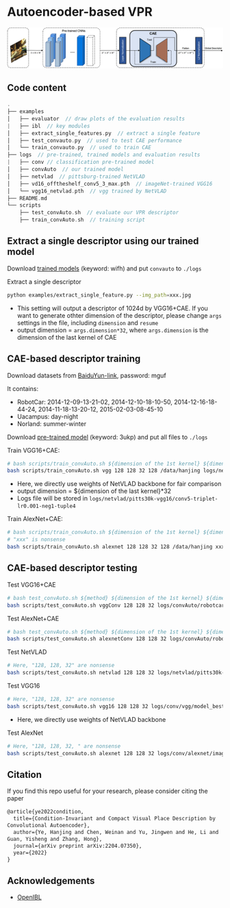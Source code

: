 # Autoencoder-based VPR
<img src="figs/approach.png" alt="image-20220411092013373" style="zoom: 100%;" />

## Code content
```c++
.
├── examples
│   ├── evaluator  // draw plots of the evaluation results
|   ├── ibl  // key modules
│   ├── extract_single_features.py  // extract a single feature
│   ├── test_convauto.py  // used to test CAE performance
│   └── train_convauto.py  // used to train CAE
├── logs  // pre-trained, trained models and evaluation results
|   ├── conv // classification pre-trained model
│   ├── convAuto  // our trained model
│   ├── netvlad  // pittsburg-trained NetVLAD
│   ├── vd16_offtheshelf_conv5_3_max.pth  // imageNet-trained VGG16
│   └── vgg16_netvlad.pth  // vgg trained by NetVLAD
├── README.md
└── scripts
    ├── test_convAuto.sh  // evaluate our VPR descriptor
    ├── train_convAuto.sh  // training script
```

## Extract a single descriptor using our trained model
Download [trained models](https://pan.baidu.com/s/1tVN6W6tmQdEvsI4W4upsHw) (keyword: wifh) and put `convauto` to `./logs`

Extract a single descriptor
```bash
python examples/extract_single_feature.py --img_path=xxx.jpg
```
- This setting will output a descriptor of 1024d by VGG16+CAE. If you want to generate othter dimension of the descriptor, please change `args` settings in the file, including `dimension` and `resume`
- output dimension = `args.dimension*32`, where `args.dimension` is the dimension of the last kernel of CAE

## CAE-based descriptor training
Download datasets from [BaiduYun-link](https://pan.baidu.com/s/14dSDY9yBr7d5VqmfG_mgCA), password: mguf

It contains:
- RobotCar: 2014-12-09-13-21-02, 2014-12-10-18-10-50, 2014-12-16-18-44-24, 2014-11-18-13-20-12, 2015-02-03-08-45-10
- Uacampus: day-night
- Norland: summer-winter

Download [pre-trained model](https://pan.baidu.com/s/1b5wpsFeMMBuzzAJ6FGhZ1A) (keyword: 3ukp) and put all files to `./logs`

Train VGG16+CAE:
```bash
# bash scripts/train_convAuto.sh ${dimension of the 1st kernel} ${dimension of the 2nd kernel} ${dimension of the last kernel} ${batch size} ${dataset directory} ${VGG16 checkpoit of NetVLAD}
bash scripts/train_convAuto.sh vgg 128 128 32 128 /data/hanjing logs/netvlad/pitts30k-vgg16/conv5-triplet-lr0.001-neg1-tuple4/model_best.pth.tar
```
- Here, we directly use weights of NetVLAD backbone for fair comparison
- output dimension = ${dimension of the last kernel}*32
- Logs file will be stored in `logs/netvlad/pitts30k-vgg16/conv5-triplet-lr0.001-neg1-tuple4`

Train AlexNet+CAE:
```bash
# bash scripts/train_convAuto.sh ${dimension of the 1st kernel} ${dimension of the 2nd kernel} ${dimension of the last kernel} ${batch size} ${dataset directory}
# "xxx" is nonsense
bash scripts/train_convAuto.sh alexnet 128 128 32 128 /data/hanjing xxx
```

## CAE-based descriptor testing
Test VGG16+CAE
```bash
# bash test_convAuto.sh ${method} ${dimension of the 1st kernel} ${dimension of the 2nd kernel} ${dimension of the last kernel} ${resume} ${dataset directory}
bash scripts/test_convAuto.sh vggConv 128 128 32 logs/convAuto/robotcar/vgg/lr0.001-bs128-islayernormTrue-d1-128-d2-128-dimension1024/checkpoint49.pth.tar /data/hanjing
```
Test AlexNet+CAE
```bash
# bash test_convAuto.sh ${method} ${dimension of the 1st kernel} ${dimension of the 2nd kernel} ${dimension of the last kernel} ${resume} ${dataset directory}
bash scripts/test_convAuto.sh alexnetConv 128 128 32 logs/convAuto/robotcar/alexnet/lr0.001-bs256-islayernormTrue-d1-128-d2-128-dimension1024/checkpoint49.pth.tar /data/hanjing
```
Test NetVLAD
```bash
# Here, "128, 128, 32" are nonsense
bash scripts/test_convAuto.sh netvlad 128 128 32 logs/netvlad/pitts30k-vgg16/conv5-triplet-lr0.001-neg1-tuple4/model_best.pth.tar /data/hanjing
```
Test VGG16
```bash
# Here, "128, 128, 32" are nonsense
bash scripts/test_convAuto.sh vgg16 128 128 32 logs/conv/vgg/model_best.pth.tar /data/hanjing
```
- Here, we directly use weights of NetVLAD backbone

Test AlexNet
```bash
# Here, "128, 128, 32, " are nonsense
bash scripts/test_convAuto.sh alexnet 128 128 32 logs/conv/alexnet/imagenet_matconvnet_alex.pth /data/hanjing
```
## Citation
If you find this repo useful for your research, please consider citing the paper
```
@article{ye2022condition,
  title={Condition-Invariant and Compact Visual Place Description by Convolutional Autoencoder},
  author={Ye, Hanjing and Chen, Weinan and Yu, Jingwen and He, Li and Guan, Yisheng and Zhang, Hong},
  journal={arXiv preprint arXiv:2204.07350},
  year={2022}
}
```
## Acknowledgements
-  [OpenIBL](https://github.com/yxgeee/OpenIBL)


